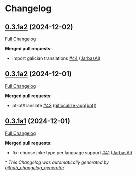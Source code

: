 # Changelog

## [0.3.1a2](https://github.com/OpenVoiceOS/ovos-skill-icanhazdadjokes/tree/0.3.1a2) (2024-12-02)

[Full Changelog](https://github.com/OpenVoiceOS/ovos-skill-icanhazdadjokes/compare/0.3.1a2...0.3.1a2)

**Merged pull requests:**

- import galician translations [\#44](https://github.com/OpenVoiceOS/ovos-skill-icanhazdadjokes/pull/44) ([JarbasAl](https://github.com/JarbasAl))

## [0.3.1a2](https://github.com/OpenVoiceOS/ovos-skill-icanhazdadjokes/tree/0.3.1a2) (2024-12-01)

[Full Changelog](https://github.com/OpenVoiceOS/ovos-skill-icanhazdadjokes/compare/0.3.1a1...0.3.1a2)

**Merged pull requests:**

- pt-pt/translate [\#43](https://github.com/OpenVoiceOS/ovos-skill-icanhazdadjokes/pull/43) ([gitlocalize-app[bot]](https://github.com/apps/gitlocalize-app))

## [0.3.1a1](https://github.com/OpenVoiceOS/ovos-skill-icanhazdadjokes/tree/0.3.1a1) (2024-12-01)

[Full Changelog](https://github.com/OpenVoiceOS/ovos-skill-icanhazdadjokes/compare/0.3.0...0.3.1a1)

**Merged pull requests:**

- fix: choose joke type per language support [\#41](https://github.com/OpenVoiceOS/ovos-skill-icanhazdadjokes/pull/41) ([JarbasAl](https://github.com/JarbasAl))



\* *This Changelog was automatically generated by [github_changelog_generator](https://github.com/github-changelog-generator/github-changelog-generator)*
